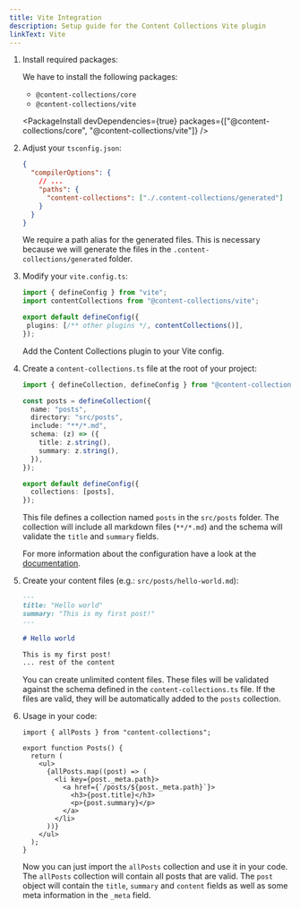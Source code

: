 ```yaml
---
title: Vite Integration
description: Setup guide for the Content Collections Vite plugin
linkText: Vite
---
```


1. Install required packages:

   We have to install the following packages:

   - `@content-collections/core`
   - `@content-collections/vite`

   <PackageInstall devDependencies={true} packages={["@content-collections/core", "@content-collections/vite"]} />

1. Adjust your `tsconfig.json`:

   ```json
   {
     "compilerOptions": {
       // ...
       "paths": {
         "content-collections": ["./.content-collections/generated"]
       }
     }
   }
   ```

   We require a path alias for the generated files.
   This is necessary because we will generate the files in the `.content-collections/generated` folder.

1. Modify your `vite.config.ts`:

   ```ts
   import { defineConfig } from "vite";
   import contentCollections from "@content-collections/vite";

   export default defineConfig({
    plugins: [/** other plugins */, contentCollections()],
   });
   ```

   Add the Content Collections plugin to your Vite config.


1. Create a `content-collections.ts` file at the root of your project:

   ```ts
   import { defineCollection, defineConfig } from "@content-collections/core";

   const posts = defineCollection({
     name: "posts",
     directory: "src/posts",
     include: "**/*.md",
     schema: (z) => ({
       title: z.string(),
       summary: z.string(),
     }),
   });

   export default defineConfig({
     collections: [posts],
   });
   ```

   This file defines a collection named `posts` in the `src/posts` folder.
   The collection will include all markdown files (`**/*.md`) and the schema will validate the `title` and `summary` fields.

   For more information about the configuration have a look at the [documentation](/docs/main/configuration).

1. Create your content files (e.g.: `src/posts/hello-world.md`):

   ```md
   ---
   title: "Hello world"
   summary: "This is my first post!"
   ---

   # Hello world

   This is my first post!
   ... rest of the content
   ```

   You can create unlimited content files.
   These files will be validated against the schema defined in the `content-collections.ts` file.
   If the files are valid, they will be automatically added to the `posts` collection.

1. Usage in your code:

   ```tsx
   import { allPosts } from "content-collections";

   export function Posts() {
     return (
       <ul>
         {allPosts.map((post) => (
           <li key={post._meta.path}>
             <a href={`/posts/${post._meta.path}`}>
               <h3>{post.title}</h3>
               <p>{post.summary}</p>
             </a>
           </li>
         ))}
       </ul>
     );
   }
   ```

   Now you can just import the `allPosts` collection and use it in your code.
   The `allPosts` collection will contain all posts that are valid.
   The `post` object will contain the `title`, `summary` and `content` fields as well as some meta information in the `_meta` field.
